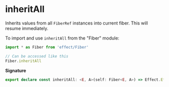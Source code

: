 # inheritAll

Inherits values from all `FiberRef` instances into current fiber. This
will resume immediately.

To import and use `inheritAll` from the "Fiber" module:

```ts
import * as Fiber from 'effect/Fiber'

// Can be accessed like this
Fiber.inheritAll
```

**Signature**

```ts
export declare const inheritAll: <E, A>(self: Fiber<E, A>) => Effect.Effect<never, never, void>
```
